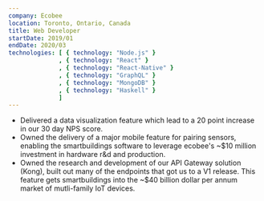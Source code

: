 ```yaml
---
company: Ecobee
location: Toronto, Ontario, Canada
title: Web Developer
startDate: 2019/01
endDate: 2020/03
technologies: [ { technology: "Node.js" }
              , { technology: "React" }
              , { technology: "React-Native" }
              , { technology: "GraphQL" }
              , { technology: "MongoDB" }
              , { technology: "Haskell" }
              ]
---
```

- Delivered a data visualization feature which lead to a 20 point increase in our 30 day NPS score.
- Owned the delivery of a major mobile feature for pairing sensors, enabling the smartbuildings software to leverage ecobee's ~$10 million investment in hardware r&d and production.
- Owned the research and development of our API Gateway solution (Kong), built out many of the endpoints that got us to a V1 release. This feature gets smartbuildings into the ~$40 billion dollar per annum market of mutli-family IoT devices.
